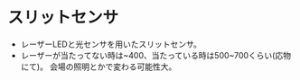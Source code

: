 # スリットセンサ
* レーザーLEDと光センサを用いたスリットセンサ。
* レーザーが当たってない時は~400、当たっている時は500~700くらい(応物にて)。
	会場の照明とかで変わる可能性大。